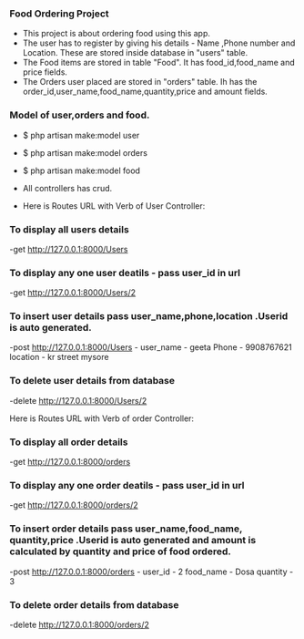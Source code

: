### Food Ordering Project
- This project is about ordering food using this app.
- The user has to register by giving his details - Name ,Phone number  and  Location. These are stored inside database in "users" table.
- The  Food items are stored in table "Food". It has food_id,food_name and price fields.
- The Orders user placed are stored in "orders" table. Ih has the order_id,user_name,food_name,quantity,price and amount fields.

### Model of user,orders and food.
- $ php artisan make:model user

- $ php artisan make:model orders

- $ php artisan make:model food

- All controllers has crud.


- Here is Routes URL with Verb of User Controller:

### To display all users details
-get http://127.0.0.1:8000/Users

### To display any one user deatils - pass user_id in url
-get http://127.0.0.1:8000/Users/2
### To insert user details pass user_name,phone,location .Userid is auto generated.
-post http://127.0.0.1:8000/Users -
      user_name  -   geeta
      Phone      -   9908767621
      location   -  kr street mysore
### To delete user details from database
-delete http://127.0.0.1:8000/Users/2

Here is Routes URL with Verb of order Controller:

### To display all order details
-get http://127.0.0.1:8000/orders

### To display any one order deatils - pass user_id in url
-get http://127.0.0.1:8000/orders/2
### To insert order details pass user_name,food_name, quantity,price .Userid is auto generated and amount is calculated by quantity and price of food ordered.
-post http://127.0.0.1:8000/orders -
      user_id   -   2
      food_name -  Dosa
      quantity  -  3
### To delete order details from database
-delete http://127.0.0.1:8000/orders/2
